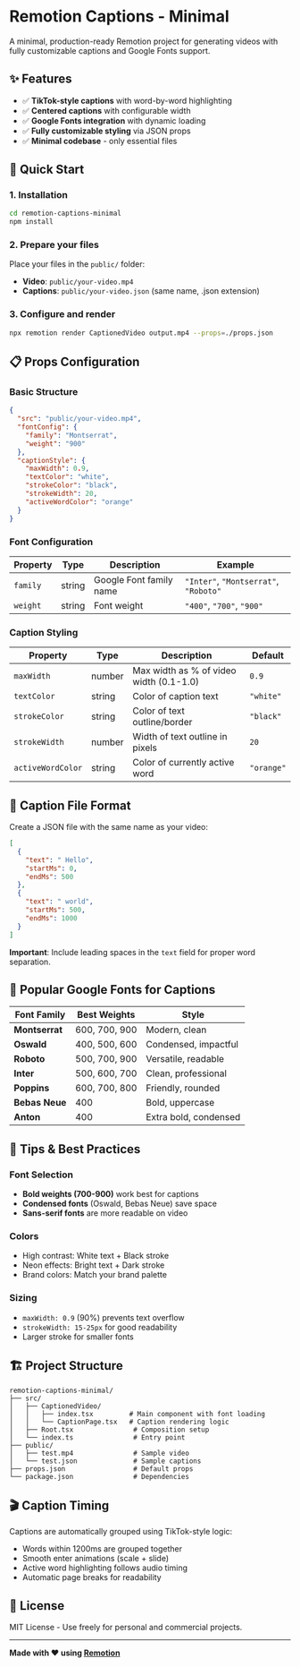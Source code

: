 # Remotion Captions - Minimal

A minimal, production-ready Remotion project for generating videos with fully customizable captions and Google Fonts support.

## ✨ Features

- ✅ **TikTok-style captions** with word-by-word highlighting
- ✅ **Centered captions** with configurable width
- ✅ **Google Fonts integration** with dynamic loading
- ✅ **Fully customizable styling** via JSON props
- ✅ **Minimal codebase** - only essential files

## 🚀 Quick Start

### 1. Installation

```bash
cd remotion-captions-minimal
npm install
```

### 2. Prepare your files

Place your files in the `public/` folder:
- **Video**: `public/your-video.mp4`
- **Captions**: `public/your-video.json` (same name, .json extension)

### 3. Configure and render

```bash
npx remotion render CaptionedVideo output.mp4 --props=./props.json
```

## 📋 Props Configuration

### Basic Structure

```json
{
  "src": "public/your-video.mp4",
  "fontConfig": {
    "family": "Montserrat",
    "weight": "900"
  },
  "captionStyle": {
    "maxWidth": 0.9,
    "textColor": "white",
    "strokeColor": "black",
    "strokeWidth": 20,
    "activeWordColor": "orange"
  }
}
```

### Font Configuration

| Property | Type | Description | Example |
|----------|------|-------------|---------|
| `family` | string | Google Font family name | `"Inter"`, `"Montserrat"`, `"Roboto"` |
| `weight` | string | Font weight | `"400"`, `"700"`, `"900"` |

### Caption Styling

| Property | Type | Description | Default |
|----------|------|-------------|---------|
| `maxWidth` | number | Max width as % of video width (0.1-1.0) | `0.9` |
| `textColor` | string | Color of caption text | `"white"` |
| `strokeColor` | string | Color of text outline/border | `"black"` |
| `strokeWidth` | number | Width of text outline in pixels | `20` |
| `activeWordColor` | string | Color of currently active word | `"orange"` |

## 📁 Caption File Format

Create a JSON file with the same name as your video:

```json
[
  {
    "text": " Hello",
    "startMs": 0,
    "endMs": 500
  },
  {
    "text": " world",
    "startMs": 500,
    "endMs": 1000
  }
]
```

**Important**: Include leading spaces in the `text` field for proper word separation.

## 📱 Popular Google Fonts for Captions

| Font Family | Best Weights | Style |
|-------------|--------------|-------|
| **Montserrat** | 600, 700, 900 | Modern, clean |
| **Oswald** | 400, 500, 600 | Condensed, impactful |
| **Roboto** | 500, 700, 900 | Versatile, readable |
| **Inter** | 500, 600, 700 | Clean, professional |
| **Poppins** | 600, 700, 800 | Friendly, rounded |
| **Bebas Neue** | 400 | Bold, uppercase |
| **Anton** | 400 | Extra bold, condensed |

## 🎯 Tips & Best Practices

### Font Selection
- **Bold weights (700-900)** work best for captions
- **Condensed fonts** (Oswald, Bebas Neue) save space
- **Sans-serif fonts** are more readable on video

### Colors
- High contrast: White text + Black stroke
- Neon effects: Bright text + Dark stroke
- Brand colors: Match your brand palette

### Sizing
- `maxWidth: 0.9` (90%) prevents text overflow
- `strokeWidth: 15-25px` for good readability
- Larger stroke for smaller fonts

## 🏗️ Project Structure

```
remotion-captions-minimal/
├── src/
│   ├── CaptionedVideo/
│   │   ├── index.tsx         # Main component with font loading
│   │   └── CaptionPage.tsx   # Caption rendering logic
│   ├── Root.tsx               # Composition setup
│   └── index.ts               # Entry point
├── public/
│   ├── test.mp4               # Sample video
│   └── test.json              # Sample captions
├── props.json                 # Default props
└── package.json               # Dependencies
```

## 🎬 Caption Timing

Captions are automatically grouped using TikTok-style logic:
- Words within 1200ms are grouped together
- Smooth enter animations (scale + slide)
- Active word highlighting follows audio timing
- Automatic page breaks for readability

## 📄 License

MIT License - Use freely for personal and commercial projects.

---

**Made with ❤️ using [Remotion](https://remotion.dev)**
